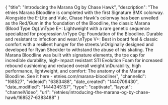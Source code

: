 {
    "title": "Introducing the Marana Og by Chase Hawk",
    "description": "The etnies Marana Bloodline is completed with the first Signature BMX colorway. Alongside the E-Lite and Vulc, Chase Hawk's colorway has been unveiled as the Red\/Gum in the foundation of the Bloodline, the classic Marana (Blood Type Og).\nType E+: Lightweight with a rare genetic sequence specialized for progression.\nType Og: Foundation of the Bloodline. Durable and resistant to infection and wear.\nType V+: Best in board feel & classic comfort with a resilient hunger for the streets.\nOriginally designed and developed for Ryan Sheckler to withstand the abuse of his skating. The Marana Bloodline was built with signature elements, the toe cap for incredible durability, high-impact resistant STI Evolution Foam for increased rebound cushioning and reduced overall weight.\nDurability, high performance, lightweight, and comfort: The anatomy of the Marana Bloodline. See it here - etnies.com\/marana-bloodline\/",
    "channelid": "168527",
    "videoid": "6383488",
    "date_created": "1440709430",
    "date_modified": "1444345157",
    "type": "captivate",
    "layout": "channelVideo",
    "url": "\/etnies\/introducing-the-marana-og-by-chase-hawk\/168527-6383488"
}